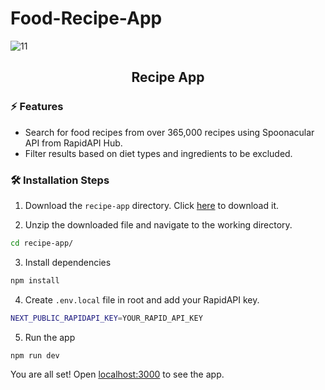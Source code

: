 # Food-Recipe-App

![11](https://user-images.githubusercontent.com/87069619/172177952-6e73c9d7-d74b-4acf-bc5c-1e737a89996f.png)


<div align="center">
	<h2>Recipe App</h2>
</div>

### ⚡️ Features

- Search for food recipes from over 365,000 recipes using Spoonacular API from RapidAPI Hub.
- Filter results based on diet types and ingredients to be excluded.


### 🛠️ Installation Steps

1. Download the `recipe-app` directory. Click [here](https://download-directory.github.io/?url=https://github.com/Vyomrana02/Food-Recipe-App) to download it.

2. Unzip the downloaded file and navigate to the working directory.

```bash
cd recipe-app/
```

3. Install dependencies

```bash
npm install
```

4. Create `.env.local` file in root and add your RapidAPI key.

```bash
NEXT_PUBLIC_RAPIDAPI_KEY=YOUR_RAPID_API_KEY
```

5. Run the app

```bash
npm run dev
```

You are all set! Open [localhost:3000](http://localhost:3000/) to see the app.
